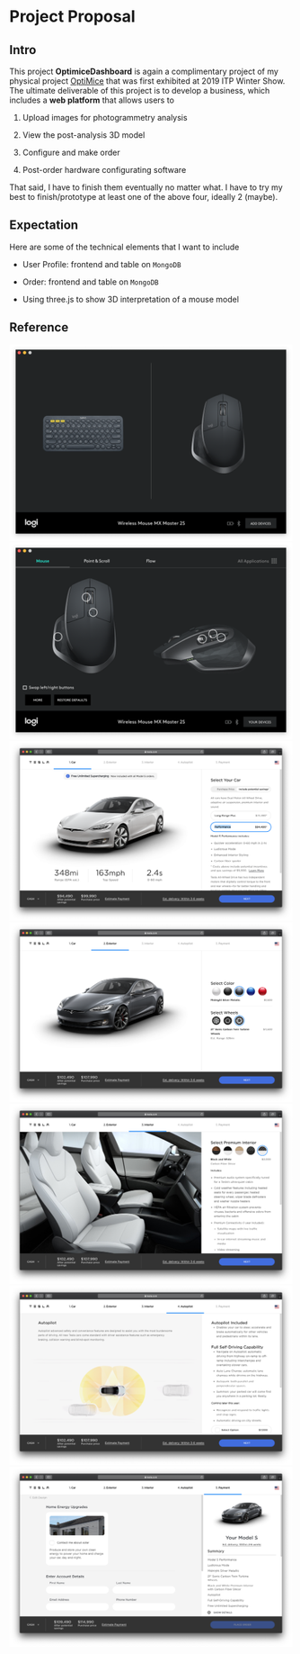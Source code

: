 # Project Proposal

## Intro

This project __OptimiceDashboard__ is again a complimentary project of my physical project [OptiMice](https://jasontsemf.github.io/optimice.html) that was first exhibited at 2019 ITP Winter Show. The ultimate deliverable of this project is to develop a business, which includes a __web platform__ that allows users to

1. Upload images for photogrammetry analysis

2. View the post-analysis 3D model

3. Configure and make order

4. Post-order hardware configurating software

That said, I have to finish them eventually no matter what. I have to try my best to finish/prototype at least one of the above four, ideally 2 (maybe).

## Expectation

Here are some of the technical elements that I want to include

- User Profile: frontend and table on `MongoDB`

- Order: frontend and table on `MongoDB`

- Using three.js to show 3D interpretation of a mouse model

## Reference

![overview](public/assets/overview.png)
![configure](public/assets/config.png)
![car](public/assets/car.png)
![exterior](public/assets/exterior.png)
![interior](public/assets/interior.png)
![autopilot](public/assets/autopilot.png)
![payment](public/assets/payment.png)

